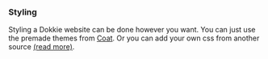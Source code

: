 ### Styling

Styling a Dokkie website can be done however you want. You can just use the premade themes from [Coat](https://coat.guyn.nl). Or you can add your own css from another source [(read more)](https://dokkie.dev/usage/theming).
